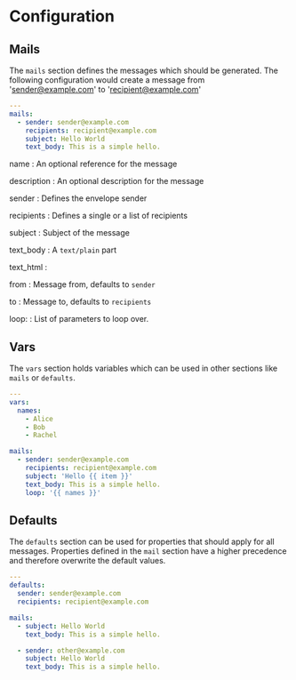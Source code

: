 # Configuration

## Mails
The `mails` section defines the messages which should be generated. The
following configuration would create a message from 'sender@example.com' to
'recipient@example.com'

```yaml
---
mails:
  - sender: sender@example.com
    recipients: recipient@example.com
    subject: Hello World
    text_body: This is a simple hello.
```

name
: An optional reference for the message

description
: An optional description for the message

sender
: Defines the envelope sender

recipients
: Defines a single or a list of recipients

subject
: Subject of the message

text_body
: A `text/plain` part

text_html
: 

from
: Message from, defaults to `sender`

to
: Message to, defaults to `recipients`

loop:
: List of parameters to loop over.

## Vars
The `vars` section holds variables which can be used in other sections
like `mails` or `defaults`.

```yaml
---
vars:
  names:
    - Alice
    - Bob
    - Rachel

mails:
  - sender: sender@example.com
    recipients: recipient@example.com
    subject: 'Hello {{ item }}'
    text_body: This is a simple hello.
    loop: '{{ names }}'
```

## Defaults
The `defaults` section can be used for properties that should apply for all
messages. Properties defined in the `mail` section have a higher precedence and
therefore overwrite the default values.

```yaml
---
defaults:
  sender: sender@example.com
  recipients: recipient@example.com

mails:
  - subject: Hello World
    text_body: This is a simple hello.

  - sender: other@example.com
    subject: Hello World
    text_body: This is a simple hello.
```
